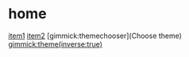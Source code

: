# home
[item1](itam1/index.md)
[item2](item2/index.md)
[gimmick:themechooser](Choose theme)
[gimmick:theme(inverse:true)](flatly)
